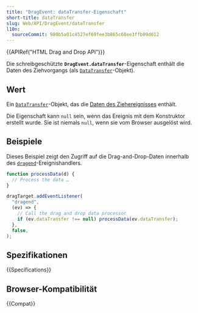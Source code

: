 ```yaml
---
title: "DragEvent: dataTransfer-Eigenschaft"
short-title: dataTransfer
slug: Web/API/DragEvent/dataTransfer
l10n:
  sourceCommit: 980b5a01c4527ef69fee3b865c68ee3ffb09d612
---
```


{{APIRef("HTML Drag and Drop API")}}

Die schreibgeschützte **`DragEvent.dataTransfer`**-Eigenschaft enthält die Daten des Ziehvorgangs (als [`DataTransfer`](/de/docs/Web/API/DataTransfer)-Objekt).

## Wert

Ein [`DataTransfer`](/de/docs/Web/API/DataTransfer)-Objekt, das die [Daten des Ziehereignisses](/de/docs/Web/API/DragEvent) enthält.

Die Eigenschaft kann `null` sein, wenn das Ereignis mit dem Konstruktor erstellt wurde. Sie ist niemals `null`, wenn sie vom Browser ausgelöst wird.

## Beispiele

Dieses Beispiel zeigt den Zugriff auf die Drag-and-Drop-Daten innerhalb des [`dragend`](/de/docs/Web/API/HTMLElement/dragend_event)-Ereignishandlers.

```js
function processData(d) {
  // Process the data …
}

dragTarget.addEventListener(
  "dragend",
  (ev) => {
    // Call the drag and drop data processor
    if (ev.dataTransfer !== null) processData(ev.dataTransfer);
  },
  false,
);
```

## Spezifikationen

{{Specifications}}

## Browser-Kompatibilität

{{Compat}}
